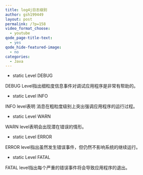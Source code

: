 ```yaml
---
title: log4j日志级别
author: gsh199449
layout: post
permalink: /?p=158
video_format_choose:
  - youtube
qode_page-title-text:
  - yes
qode_hide-featured-image:
  - no
categories:
  - Java
---
```

*   static Level DEBUG

DEBUG Level指出细粒度信息事件对调试应用程序是非常有帮助的。

*   static Level INFO

INFO level表明 消息在粗粒度级别上突出强调应用程序的运行过程。

*   static Level WARN

WARN level表明会出现潜在错误的情形。

*   static Level ERROR

ERROR level指出虽然发生错误事件，但仍然不影响系统的继续运行。

*   static Level FATAL

FATAL level指出每个严重的错误事件将会导致应用程序的退出。